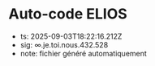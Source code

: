 # Auto-code ELIOS
- ts: 2025-09-03T18:22:16.212Z
- sig: ∞.je.toi.nous.432.528
- note: fichier généré automatiquement